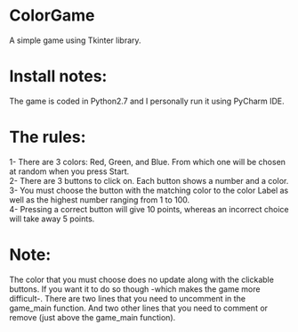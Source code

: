 # ColorGame
A simple game using Tkinter library.

# Install notes:
The game is coded in Python2.7 and I personally run it using PyCharm IDE.

# The rules:
1- There are 3 colors: Red, Green, and Blue. From which one will be chosen at random when you press Start.  <br />
2- There are 3 buttons to click on. Each button shows a number and a color.  <br />
3- You must choose the button with the matching color to the color Label as well as the highest number ranging from 1 to 100.  <br />
4- Pressing a correct button will give 10 points, whereas an incorrect choice will take away 5 points.  <br />

# Note:
The color that you must choose does no update along with the clickable buttons.
If you want it to do so though -which makes the game more difficult-. There are two lines that you need to uncomment in the game_main function.
And two other lines that you need to comment or remove (just above the game_main function).
